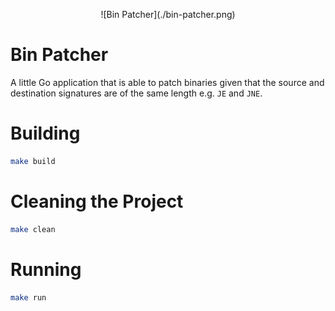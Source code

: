 <p align="center">
    ![Bin Patcher](./bin-patcher.png)
</p>

# Bin Patcher

A little Go application that is able to patch binaries given that the source and destination signatures are of the same length e.g. `JE` and `JNE`.

# Building

```bash
make build
```

# Cleaning the Project

```bash
make clean
```

# Running

```bash
make run
```

